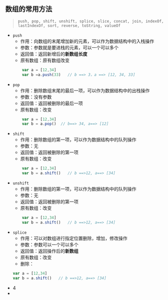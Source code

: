 ## 数组的常用方法
> `push, pop, shift, unshift, splice, slice, concat, join, indexOf, lastIndexOf, sort, reverse, toString, valueOf`
* `push`
    - 作用：向数组的末尾增加新的元素，可以作为数据结构中的入栈操作
    - 参数：参数就是要进栈的元素，可以一个可以多个
    - 返回值：返回新增后的**新数组长度**
    - 原有数组：原有数组改变
    ``` js
        var a = [12,34]
        var b =a.push(33)   // b ==> 3，a ==> [12, 34, 33]
    ```
* `pop`
    - 作用：删除数组末尾的最后一项，可以作为数据结构中的出栈操作
    - 参数：没有参数
    - 返回值：返回被删除的最后一项
    - 原有数组：改变
    ``` js
        var a = [12,34]
        var b = a.pop()  // b==> 34, a==> [12]
    ```
* `shift`
    - 作用：删除数组的第一项，可以作为数据结构中的队列操作
    - 参数：无
    - 返回值：返回被删除的第一项
    - 原有数组：改变
    ``` js
        var a = [12,34]
        var b = a.shift()   // b ==>12, a==> [34]
    ```
* `unshift`
    - 作用：删除数组的第一项，可以作为数据结构中的队列操作
    - 参数：无
    - 返回值：返回被删除的第一项
    - 原有数组：改变
    ``` js
        var a = [12,34]
        var b = a.shift()   // b ==>12, a==> [34]
    ```
* `splice`
    - 作用：可以对数组进行指定位置删除，增加，修改操作
    - 参数：参数可以一个可以多个
    - 返回值：返回操作后的**新数组**
    - 原有数组：改变
    * 删除：
    ``` js
    var a = [12,34]
    var b = a.shift()   // b ==>12, a==> [34]
    ``` 
* 4
* 

